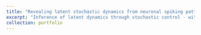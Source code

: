 ```yaml
---
title: "Revealing latent stochastic dynamics from neuronal spiking patterns"
excerpt: "Inference of latent dynamics through stochastic control - with myself  <br/><img src='/images/intro.png'>"
collection: portfolio
---
```




